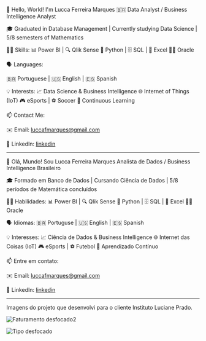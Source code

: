 🌟 Hello, World! I'm Lucca Ferreira Marques 🇧🇷 Data Analyst / Business Intelligence Analyst

🎓 Graduated in Database Management | Currently studying Data Science | 5/8 semesters of Mathematics


👨‍💻 Skills:
📊 Power BI | 🔍 Qlik Sense
🐍 Python | 🗄️ SQL | 📄 Excel
🧑‍💻 Oracle

🗣️ Languages:

🇧🇷 Portuguese | 🇺🇸 English | 🇪🇸 Spanish


💡 Interests:
📈 Data Science & Business Intelligence
🌐 Internet of Things (IoT)
🎮 eSports | ⚽ Soccer
🧠 Continuous Learning


📫 Contact Me:

✉️ Email: luccafmarques@gmail.com

💼 LinkedIn: [linkedin](https://www.linkedin.com/in/luccafmarques)

-------------------------------------------------------------------------------------------------

🌟 Olá, Mundo! Sou Lucca Ferreira Marques Analista de Dados / Business Intelligence Brasileiro

🎓 Formado em Banco de Dados | Cursando Ciência de Dados | 5/8 períodos de Matemática concluídos


👨‍💻 Habilidades:
📊 Power BI | 🔍 Qlik Sense
🐍 Python | 🗄️ SQL | 📄 Excel
🧑‍💻 Oracle


🗣️ Idiomas:
🇧🇷 Portuguse | 🇺🇸 English | 🇪🇸 Spanish


💡 Interesses:
📈 Ciência de Dados & Business Intelligence
🌐 Internet das Coisas (IoT)
🎮 eSports | ⚽ Futebol
🧠 Aprendizado Contínuo


📫 Entre em contato:

✉️ Email: luccafmarques@gmail.com

💼 LinkedIn: [linkedin](https://www.linkedin.com/in/luccafmarques)

-------------------------------------------------------------------------------------------------
Imagens do projeto que desenvolvi para o cliente Instituto Luciane Prado.


![Faturamento desfocado2](https://github.com/user-attachments/assets/50c8cb0e-fff3-4392-b88a-a5a53c2ab0aa)

![Tipo desfocado](https://github.com/user-attachments/assets/a0b5a6d7-c283-4f2d-ada2-290c3cb67843)

